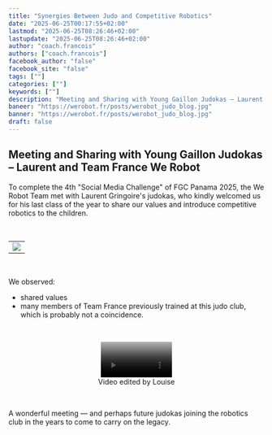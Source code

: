 ```yaml
---
title: "Synergies Between Judo and Competitive Robotics"
date: "2025-06-25T00:17:55+02:00"
lastmod: "2025-06-25T08:26:46+02:00"
lastupdate: "2025-06-25T08:26:46+02:00"
author: "coach.francois"
authors: ["coach.francois"]
facebook_author: "false"
facebook_site: "false"
tags: [""]
categories: [""]
keywords: [""]
description: "Meeting and Sharing with Young Gaillon Judokas – Laurent and Team France We Robot"
baneer: "https://werobot.fr/posts/werobot_judo_blog.jpg"
banner: "https://werobot.fr/posts/werobot_judo_blog.jpg"
draft: false
---
```

## Meeting and Sharing with Young Gaillon Judokas – Laurent and Team France We Robot

To complete the 4th "Social Media Challenge" of FGC Panama 2025, the We Robot Team met with Laurent Gringoire's judokas, who kindly welcomed us for his last class of the year to share our values and introduce competitive robotics to the children.

<br>
<center>
<table width="50%">
<tr>
<td><img src="https://werobot.fr/posts/werobot_judo_challenge4.jpg"></td>
</tr>
</table>
</center>
<br>

We observed:

 - shared values  
 - many members of Team France previously trained at this judo club, which is probably not a coincidence.

<br>
<center>
<figure>
<video width="33%" controls poster="https://werobot.fr/posts/werobot_judo_training.png">
<source src="https://werobot.fr/posts/werobot_judo.mp4">
</video>
<figcaption>Video edited by Louise</figcaption>
</figure>
</center>
<br>

A wonderful meeting — and perhaps future judokas joining the robotics club in the years to come to carry on the legacy.





